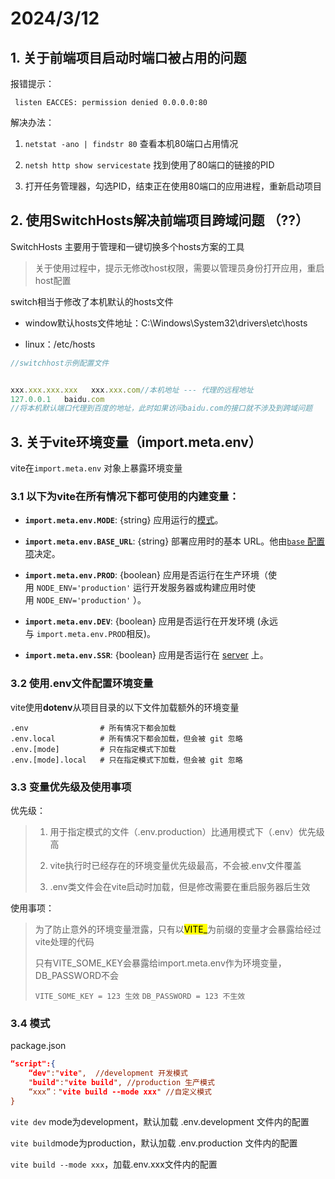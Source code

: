 # 2024/3/12

## 1. 关于前端项目启动时端口被占用的问题

报错提示：

` listen EACCES: permission denied 0.0.0.0:80`

解决办法：

1. `netstat -ano | findstr 80` 查看本机80端口占用情况
  
2. `netsh http show servicestate` 找到使用了80端口的链接的PID
  
3. 打开任务管理器，勾选PID，结束正在使用80端口的应用进程，重新启动项目
  

## 2. 使用SwitchHosts解决前端项目跨域问题 （??）

SwitchHosts 主要用于管理和一键切换多个hosts方案的工具

> 关于使用过程中，提示无修改host权限，需要以管理员身份打开应用，重启host配置

switch相当于修改了本机默认的hosts文件

- window默认hosts文件地址：C:\\Windows\System32\drivers\etc\hosts
  
- linux：/etc/hosts
  

```js
//switchhost示例配置文件


xxx.xxx.xxx.xxx   xxx.xxx.com//本机地址 --- 代理的远程地址
127.0.0.1   baidu.com  
//将本机默认端口代理到百度的地址，此时如果访问baidu.com的接口就不涉及到跨域问题
```

## 3. 关于vite环境变量（import.meta.env）

vite在`import.meta.env` 对象上暴露环境变量

### 3.1 以下为vite在所有情况下都可使用的内建变量：

- **`import.meta.env.MODE`**: {string} 应用运行的[模式](https://cn.vitejs.dev/guide/env-and-mode#modes)。
  

- **`import.meta.env.BASE_URL`**: {string} 部署应用时的基本 URL。他由[`base` 配置项](https://cn.vitejs.dev/config/shared-options.html#base)决定。
  
- **`import.meta.env.PROD`**: {boolean} 应用是否运行在生产环境（使用 `NODE_ENV='production'` 运行开发服务器或构建应用时使用 `NODE_ENV='production'` ）。
  
- **`import.meta.env.DEV`**: {boolean} 应用是否运行在开发环境 (永远与 `import.meta.env.PROD`相反)。
  
- **`import.meta.env.SSR`**: {boolean} 应用是否运行在 [server](https://cn.vitejs.dev/guide/ssr.html#conditional-logic) 上。
  

### 3.2 使用.env文件配置环境变量

vite使用**dotenv**从项目目录的以下文件加载额外的环境变量

```
.env                # 所有情况下都会加载
.env.local          # 所有情况下都会加载，但会被 git 忽略
.env.[mode]         # 只在指定模式下加载
.env.[mode].local   # 只在指定模式下加载，但会被 git 忽略
```

### 3.3 变量优先级及使用事项

优先级：

> 1. 用于指定模式的文件（.env.production）比通用模式下（.env）优先级高
>   
> 2. vite执行时已经存在的环境变量优先级最高，不会被.env文件覆盖
>   
> 3. .env类文件会在vite启动时加载，但是修改需要在重启服务器后生效
>   

使用事项：

> 为了防止意外的环境变量泄露，只有以<mark>VITE_</mark>为前缀的变量才会暴露给经过vite处理的代码
> 
> 只有VITE_SOME_KEY会暴露给import.meta.env作为环境变量，DB_PASSWORD不会
> 
> `VITE_SOME_KEY = 123 生效` `DB_PASSWORD = 123 不生效`

### 3.4 模式

package.json

```json
“script":{
    “dev":"vite",  //development 开发模式
    "build":"vite build", //production 生产模式
    “xxx”："vite build --mode xxx" //自定义模式
}
```

`vite dev` mode为development，默认加载 .env.development 文件内的配置

`vite build`mode为production，默认加载 .env.production 文件内的配置

`vite build --mode xxx`，加载.env.xxx文件内的配置